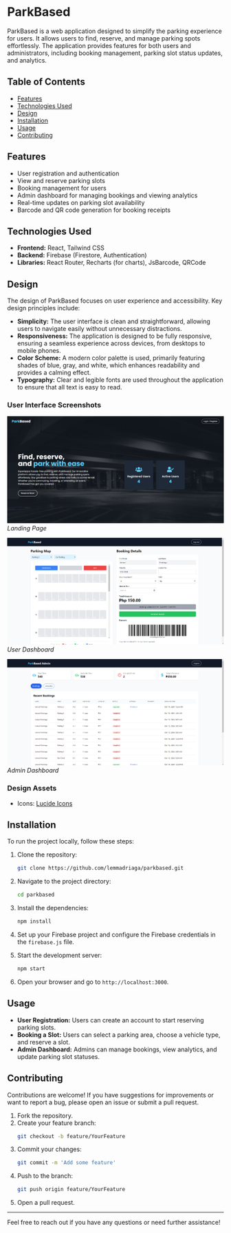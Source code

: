# ParkBased

ParkBased is a web application designed to simplify the parking experience for users. It allows users to find, reserve, and manage parking spots effortlessly. The application provides features for both users and administrators, including booking management, parking slot status updates, and analytics.

## Table of Contents

- [Features](#features)
- [Technologies Used](#technologies-used)
- [Design](#design)
- [Installation](#installation)
- [Usage](#usage)
- [Contributing](#contributing)


## Features

- User registration and authentication
- View and reserve parking slots
- Booking management for users
- Admin dashboard for managing bookings and viewing analytics
- Real-time updates on parking slot availability
- Barcode and QR code generation for booking receipts

## Technologies Used

- **Frontend:** React, Tailwind CSS
- **Backend:** Firebase (Firestore, Authentication)
- **Libraries:** React Router, Recharts (for charts), JsBarcode, QRCode

## Design

The design of ParkBased focuses on user experience and accessibility. Key design principles include:

- **Simplicity:** The user interface is clean and straightforward, allowing users to navigate easily without unnecessary distractions.
- **Responsiveness:** The application is designed to be fully responsive, ensuring a seamless experience across devices, from desktops to mobile phones.
- **Color Scheme:** A modern color palette is used, primarily featuring shades of blue, gray, and white, which enhances readability and provides a calming effect.
- **Typography:** Clear and legible fonts are used throughout the application to ensure that all text is easy to read.

### User Interface Screenshots

![Landing Page](src/assets/Screenshots/landing-page.png)
*Landing Page*

![User Dashboard](src/assets/Screenshots/user-dashboard.png)
*User Dashboard*

![Admin Dashboard](src/assets/Screenshots/admin-dashboard.png)
*Admin Dashboard*

### Design Assets

- Icons: [Lucide Icons](https://lucide.dev/)

## Installation

To run the project locally, follow these steps:

1. Clone the repository:
   ```bash
   git clone https://github.com/lemmadriaga/parkbased.git
   ```

2. Navigate to the project directory:
   ```bash
   cd parkbased
   ```

3. Install the dependencies:
   ```bash
   npm install
   ```

4. Set up your Firebase project and configure the Firebase credentials in the `firebase.js` file.

5. Start the development server:
   ```bash
   npm start
   ```

6. Open your browser and go to `http://localhost:3000`.

## Usage

- **User Registration:** Users can create an account to start reserving parking slots.
- **Booking a Slot:** Users can select a parking area, choose a vehicle type, and reserve a slot.
- **Admin Dashboard:** Admins can manage bookings, view analytics, and update parking slot statuses.

## Contributing

Contributions are welcome! If you have suggestions for improvements or want to report a bug, please open an issue or submit a pull request.

1. Fork the repository.
2. Create your feature branch:
   ```bash
   git checkout -b feature/YourFeature
   ```
3. Commit your changes:
   ```bash
   git commit -m 'Add some feature'
   ```
4. Push to the branch:
   ```bash
   git push origin feature/YourFeature
   ```
5. Open a pull request.

---

Feel free to reach out if you have any questions or need further assistance!
